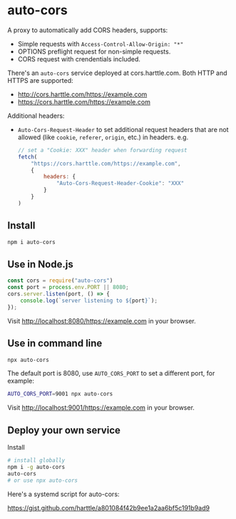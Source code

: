 # auto-cors
A proxy to automatically add CORS headers, supports:

- Simple requests with `Access-Control-Allow-Origin: "*"`
- OPTIONS preflight request for non-simple requests.
- CORS request with crendentials included.

There's an `auto-cors` service deployed at cors.harttle.com. Both HTTP and HTTPS are supported:

- <http://cors.harttle.com/https://example.com>
- <https://cors.harttle.com/https://example.com>

Additional headers:

- `Auto-Cors-Request-Header` to set additional request headers that are not allowed (like `cookie`, `referer`, `origin`, etc.) in headers. e.g.
    ```javascript
    // set a "Cookie: XXX" header when forwarding request
    fetch(
        "https://cors.harttle.com/https://example.com",
        {
            headers: {
                "Auto-Cors-Request-Header-Cookie": "XXX"
            }
        }
    )
    ```

## Install

```bash
npm i auto-cors
```

## Use in Node.js

```javascript
const cors = require("auto-cors")
const port = process.env.PORT || 8080;
cors.server.listen(port, () => {
    console.log(`server listening to ${port}`);
});
```

Visit <http://localhost:8080/https://example.com> in your browser.

## Use in command line

```bash
npx auto-cors
```

The default port is 8080, use `AUTO_CORS_PORT` to set a different port, for example:

```bash
AUTO_CORS_PORT=9001 npx auto-cors
```

Visit <http://localhost:9001/https://example.com> in your browser.

## Deploy your own service

Install

```bash
# install globally
npm i -g auto-cors
auto-cors
# or use npx auto-cors
```

Here's a systemd script for auto-cors:

<https://gist.github.com/harttle/a801084f42b9ee1a2aa6bf5c191b9ad9>
